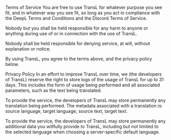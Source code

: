 Terms of Service
You are free to use TransL for whatever purpose you see fit, and in whatever way you see fit, so long as you act in compliance with the DeepL Terms and Conditions and the Discord Terms of Service.

Nobody but you shall be held responsible for any harm to anyone or anything during use of or in connection with the use of TransL.

Nobody shall be held responsible for denying service, at will, without explanation or notice.

By using TransL, you agree to the terms above, and the privacy policy below.

Privacy Policy
In an effort to improve TransL over time, we (the developers of TransL) reserve the right to store logs of the usage of TransL for up to 31 days.
This includes the form of usage being performed and all associated parameters, such as the text being translated.

To provide the service, the developers of TransL may store permanently any translation being performed.
The metadata associated with a translation is: source language, target language, source text, target text.

To provide the service, the developers of TransL may store permanently any additional data you willfully provide to TransL, including but not limited to the selected language when choosing a server-specific default language.
